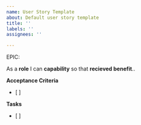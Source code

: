 ```yaml
---
name: User Story Template
about: Default user story template
title: ''
labels: ''
assignees: ''

---
```


EPIC: <epic>

As a **role** I can **capability** so that **recieved benefit**..

**Acceptance Criteria**
- [ ]

**Tasks**
- [ ]
